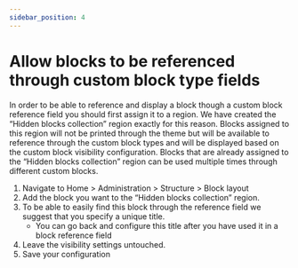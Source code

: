 ```yaml
---
sidebar_position: 4
---
```




# Allow blocks to be referenced through custom block type fields

In order to be able to reference and display a block though a custom block reference field you should first assign it to a region. We have created the “Hidden blocks collection” region exactly for this reason. 
Blocks assigned to this region will not be printed through the theme but will be available to reference through the custom block types and will be displayed based on the custom block visibility configuration. 
Blocks that are already assigned to the “Hidden blocks collection” region can be used multiple times through different custom blocks.
1. Navigate to Home > Administration > Structure > Block layout
2. Add the block you want to the “Hidden blocks collection” region.
3. To be able to easily find this block through the reference field we suggest that you specify a unique title.
    - You can go back and configure this title after you have used it in a block reference field
4. Leave the visibility settings untouched.
5. Save your configuration
